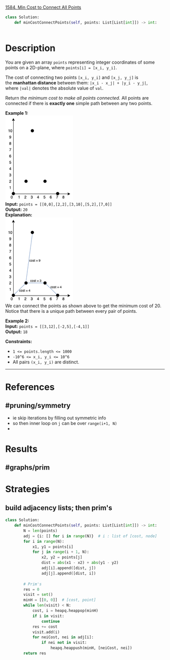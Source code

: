 [1584. Min Cost to Connect All Points](https://leetcode.com/problems/min-cost-to-connect-all-points/)

```python
class Solution:
    def minCostConnectPoints(self, points: List[List[int]]) -> int:
        
```

# Description

You are given an array `points` representing integer coordinates of some points on a 2D-plane, where `points[i] = [x_i, y_i]`.

The cost of connecting two points `[x_i, y_i]` and `[x_j, y_j]` is the **manhattan distance** between them: `|x_i - x_j| + |y_i - y_j|`, where `|val|` denotes the absolute value of `val`.

Return _the minimum cost to make all points connected._ All points are connected if there is **exactly one** simple path between any two points.

**Example 1:**  
![](!assets/attachments/Pasted%20image%2020240418140931.png)  
**Input:** `points = [[0,0],[2,2],[3,10],[5,2],[7,0]]`  
**Output:** `20`  
**Explanation:**  
![](!assets/attachments/Pasted%20image%2020240418140944.png)  
We can connect the points as shown above to get the minimum cost of 20.  
Notice that there is a unique path between every pair of points.  

**Example 2:**  
**Input:** `points = [[3,12],[-2,5],[-4,1]]`  
**Output:** `18`  

**Constraints:**
- `1 <= points.length <= 1000`
- `-10^6 <= x_i, y_i <= 10^6`
- All pairs `(x_i, y_i)` are distinct.

---

# References

## #pruning/symmetry 

- ie skip iterations by filling out symmetric info
- so then inner loop on `j` can be over `range(i+1, N)`
- 


# Results

## #graphs/prim 




# Strategies


## build adjacency lists; then prim's

```python
class Solution:
    def minCostConnectPoints(self, points: List[List[int]]) -> int:
        N = len(points)
        adj = {i: [] for i in range(N)}  # i : list of [cost, node]
        for i in range(N):
            x1, y1 = points[i]
            for j in range(i + 1, N):
                x2, y2 = points[j]
                dist = abs(x1 - x2) + abs(y1 - y2)
                adj[i].append([dist, j])
                adj[j].append([dist, i])

        # Prim's
        res = 0
        visit = set()
        minH = [[0, 0]]  # [cost, point]
        while len(visit) < N:
            cost, i = heapq.heappop(minH)
            if i in visit:
                continue
            res += cost
            visit.add(i)
            for neiCost, nei in adj[i]:
                if nei not in visit:
                    heapq.heappush(minH, [neiCost, nei])
        return res

```